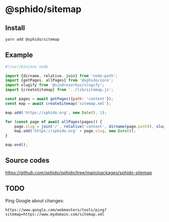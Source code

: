# @sphido/sitemap

## Install

```bash
yarn add @sphido/sitemap
```

## Example

```javascript
#!/usr/bin/env node

import {dirname, relative, join} from 'node:path';
import {getPages, allPages} from '@sphido/core';
import slugify from '@sindresorhus/slugify';
import {createSitemap} from '../lib/sitemap.js';

const pages = await getPages({path: 'content'});
const map = await createSitemap('sitemap.xml');

map.add('https://sphido.org', new Date(), 1);

for (const page of await allPages(pages)) {
	page.slug = join('/', relative('content', dirname(page.path)), slugify(page.name) + '.html');
	map.add('https://sphido.org' + page.slug, new Date());
}

map.end();
```

## Source codes

https://github.com/sphido/sphido/tree/main/packages/sphido-sitemap

## TODO

Ping Google about changes:

```text
https://www.google.com/webmasters/tools/ping?sitemap=https://www.mydomain.com/sitemap.xml
```